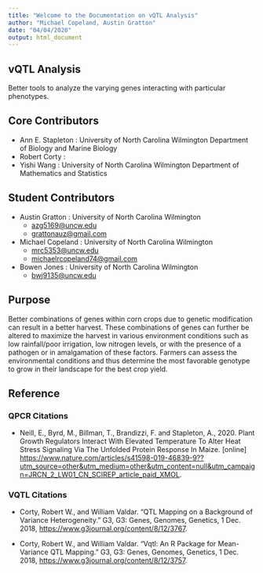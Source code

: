 ```yaml
---
title: "Welcome to the Documentation on vQTL Analysis"
author: "Michael Copeland, Austin Gratton"
date: "04/04/2020"
output: html_document
---
```


## vQTL Analysis
Better tools to analyze the varying genes interacting with particular phenotypes.
## Core Contributors
* Ann E. Stapleton : University of North Carolina Wilmington Department of Biology and Marine Biology
* Robert Corty :
* Yishi Wang : University of North Carolina Wilmington Department of Mathematics and Statistics
## Student Contributors
* Austin Gratton : University of North Carolina Wilmington
  + azg5169@uncw.edu
  + grattonauz@gmail.com
* Michael Copeland : University of North Carolina Wilmington
  + mrc5353@uncw.edu
  + michaelrcopeland74@gmail.com
* Bowen Jones : University of North Carolina Wilmington
  + bwj9135@uncw.edu

## Purpose
Better combinations of genes within corn crops due to genetic modification can result in a better harvest. These combinations of genes can further be altered to maximize the harvest in various environment conditions such as low rainfall/poor irrigation, low nitrogen levels, or with the presence of a pathogen or in amalgamation of these factors. Farmers can assess the environmental conditions and thus determine the most favorable genotype to grow in their landscape for the best crop yield.
## Reference

### QPCR Citations
* Neill, E., Byrd, M., Billman, T., Brandizzi, F. and Stapleton, A., 2020. Plant Growth Regulators Interact With Elevated Temperature To Alter Heat Stress Signaling Via The Unfolded Protein Response In Maize. [online] <https://www.nature.com/articles/s41598-019-46839-9??utm_source=other&utm_medium=other&utm_content=null&utm_campaign=JRCN_2_LW01_CN_SCIREP_article_paid_XMOL>.

### VQTL Citations
* Corty, Robert W., and William Valdar. “QTL Mapping on a Background of Variance Heterogeneity.” G3, G3: Genes, Genomes, Genetics, 1 Dec. 2018, <https://www.g3journal.org/content/8/12/3767>.

* Corty, Robert W., and William Valdar. “Vqtl: An R Package for Mean-Variance QTL Mapping.” G3, G3: Genes, Genomes, Genetics, 1 Dec. 2018, <https://www.g3journal.org/content/8/12/3757>.
